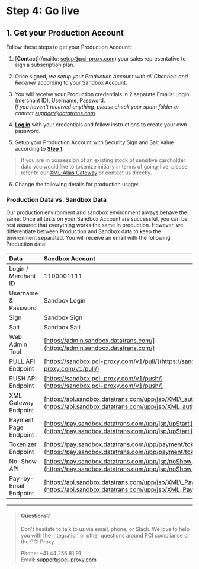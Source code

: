 # Step 4: Go live

## 1. Get your Production Account

Follow these steps to get your Production Account:

1. [**Contact**](/mailto: setup@pci-proxy.com) your sales representative to sign a subscription plan.

2. Once signed, _we setup your Production Account with all Channels and Receiver_ according to your Sandbox Account.

3. You will receive your Production credentials in 2 separate Emails: Login \(merchant ID\), Username, Password.  
   _If you haven't received anything, please check your spam folder or contact support@datatrans.com._

4. [**Log in**](https://pilot.datatrans.biz/) with your credentials and follow instructions to create your own password.

5. Setup your Production Account with Security Sign and Salt Value according to [**Step 1**](/step-1-signup-and-setup.md).

> If you are in possession of an existing stock of sensitive cardholder data you would like to tokenize initially in terms of going-live, please refer to our [XML-Alias Gateway](https://docs.pci-proxy.com/xml_alias_gateway.html) or contact us directly.



6. Change the following details for production usage:

### Production Data vs. Sandbox Data

Our production environment and sandbox environment always behave the same. Once all tests on your Sandbox Account are successful, you can be rest assured that everything works the same in production. However, we differentiate between Production and Sandbox data to keep the environment separated. You will receive an email with the following Production data:

| Data | Sandbox Account |
| :--- | :--- |
| Login / Merchant ID | 1100001111 |
| Username & Password | Sandbox Login |
| Sign | Sandbox Sign |
| Salt | Sandbox Salt |
| Web Admin Tool | [https://admin.sandbox.datatrans.com/](https://admin.sandbox.datatrans.com/) |
| PULL API Endpoint | [https://sandbox.pci-proxy.com/v1/pull/](https://sandbox.pci-proxy.com/v1/pull/) |
| PUSH API Endpoint | [https://sandbox.pci-proxy.com/v1/push/](https://sandbox.pci-proxy.com/v1/push/) |
| XML Gateway Endpoint | [https://api.sandbox.datatrans.com/upp/jsp/XML\_authorize.jsp](https://api.sandbox.datatrans.com/upp/jsp/XML_authorize.jsp) |
| Payment Page Endpoint | [https://pay.sandbox.datatrans.com/upp/jsp/upStart.jsp](https://pay.sandbox.datatrans.com/upp/jsp/upStart.jsp) |
| Tokenizer Endpoint | [https://pay.sandbox.datatrans.com/upp/payment/tokenize](https://pay.sandbox.datatrans.com/upp/payment/tokenize) |
| No-Show API | [https://pay.sandbox.datatrans.com/upp/jsp/noShow.jsp](https://pay.sandbox.datatrans.com/upp/jsp/noShow.jsp) |
| Pay-by-Email Endpoint | [https://api.sandbox.datatrans.com/upp/jsp/XML\_PayByEmail](https://api.sandbox.datatrans.com/upp/jsp/XML_PayByEmail) |

---

> #### Questions?
>
> Don't hesitate to talk to us via email, phone, or Slack. We love to help you with the integration or other questions around PCI compliance or the PCI Proxy.
>
> Phone: +41 44 256 81 91  
> Email: [support@pci-proxy.com](/mailto:support@pci-proxy.com)




